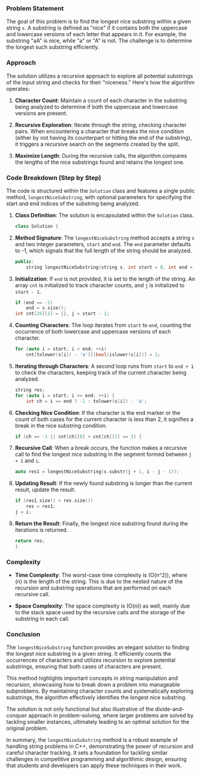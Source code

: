 ### Problem Statement

The goal of this problem is to find the longest nice substring within a given string `s`. A substring is defined as "nice" if it contains both the uppercase and lowercase versions of each letter that appears in it. For example, the substring "aA" is nice, while "a" or "A" is not. The challenge is to determine the longest such substring efficiently.

### Approach

The solution utilizes a recursive approach to explore all potential substrings of the input string and checks for their "niceness." Here's how the algorithm operates:

1. **Character Count**: Maintain a count of each character in the substring being analyzed to determine if both the uppercase and lowercase versions are present.

2. **Recursive Exploration**: Iterate through the string, checking character pairs. When encountering a character that breaks the nice condition (either by not having its counterpart or hitting the end of the substring), it triggers a recursive search on the segments created by the split.

3. **Maximize Length**: During the recursive calls, the algorithm compares the lengths of the nice substrings found and retains the longest one.

### Code Breakdown (Step by Step)

The code is structured within the `Solution` class and features a single public method, `longestNiceSubstring`, with optional parameters for specifying the start and end indices of the substring being analyzed.

1. **Class Definition**: The solution is encapsulated within the `Solution` class.

   ```cpp
   class Solution {
   ```

2. **Method Signature**: The `longestNiceSubstring` method accepts a string `s` and two integer parameters, `start` and `end`. The `end` parameter defaults to -1, which signals that the full length of the string should be analyzed.

   ```cpp
   public:
       string longestNiceSubstring(string s, int start = 0, int end = -1) {
   ```

3. **Initialization**: If `end` is not provided, it is set to the length of the string. An array `cnt` is initialized to track character counts, and `j` is initialized to `start - 1`.

   ```cpp
   if (end == -1)
       end = s.size();
   int cnt[26][2] = {}, j = start - 1;
   ```

4. **Counting Characters**: The loop iterates from `start` to `end`, counting the occurrence of both lowercase and uppercase versions of each character.

   ```cpp
   for (auto i = start; i < end; ++i)
       cnt[tolower(s[i]) - 'a'][(bool)islower(s[i])] = 1;
   ```

5. **Iterating through Characters**: A second loop runs from `start` to `end + 1` to check the characters, keeping track of the current character being analyzed.

   ```cpp
   string res;
   for (auto i = start; i <= end; ++i) {
       int ch = i == end ? -1 : tolower(s[i]) - 'a';
   ```

6. **Checking Nice Condition**: If the character is the end marker or the count of both cases for the current character is less than 2, it signifies a break in the nice substring condition.

   ```cpp
   if (ch == -1 || cnt[ch][0] + cnt[ch][1] == 1) {
   ```

7. **Recursive Call**: When a break occurs, the function makes a recursive call to find the longest nice substring in the segment formed between `j + 1` and `i`.

   ```cpp
   auto res1 = longestNiceSubstring(s.substr(j + 1, i - j - 1));
   ```

8. **Updating Result**: If the newly found substring is longer than the current result, update the result.

   ```cpp
   if (res1.size() > res.size())
       res = res1;
   j = i;
   ```

9. **Return the Result**: Finally, the longest nice substring found during the iterations is returned.

   ```cpp
   return res;
   }
   ```

### Complexity

- **Time Complexity**: The worst-case time complexity is \(O(n^2)\), where \(n\) is the length of the string. This is due to the nested nature of the recursion and substring operations that are performed on each recursive call.

- **Space Complexity**: The space complexity is \(O(n)\) as well, mainly due to the stack space used by the recursive calls and the storage of the substring in each call.

### Conclusion

The `longestNiceSubstring` function provides an elegant solution to finding the longest nice substring in a given string. It efficiently counts the occurrences of characters and utilizes recursion to explore potential substrings, ensuring that both cases of characters are present.

This method highlights important concepts in string manipulation and recursion, showcasing how to break down a problem into manageable subproblems. By maintaining character counts and systematically exploring substrings, the algorithm effectively identifies the longest nice substring.

The solution is not only functional but also illustrative of the divide-and-conquer approach in problem-solving, where larger problems are solved by tackling smaller instances, ultimately leading to an optimal solution for the original problem.

In summary, the `longestNiceSubstring` method is a robust example of handling string problems in C++, demonstrating the power of recursion and careful character tracking. It sets a foundation for tackling similar challenges in competitive programming and algorithmic design, ensuring that students and developers can apply these techniques in their work.